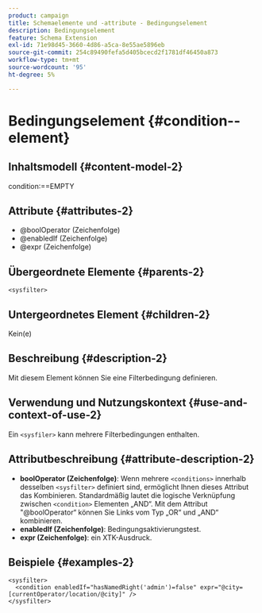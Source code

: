 ```yaml
---
product: campaign
title: Schemaelemente und -attribute - Bedingungselement
description: Bedingungselement
feature: Schema Extension
exl-id: 71e98d45-3660-4d86-a5ca-8e55ae5896eb
source-git-commit: 254c89490fefa5d405bcecd2f1781df46450a873
workflow-type: tm+mt
source-wordcount: '95'
ht-degree: 5%

---
```


# Bedingungselement {#condition--element}


## Inhaltsmodell {#content-model-2}

condition:==EMPTY

## Attribute {#attributes-2}

* @boolOperator (Zeichenfolge)
* @enabledIf (Zeichenfolge)
* @expr (Zeichenfolge)

## Übergeordnete Elemente {#parents-2}

`<sysfilter>`

## Untergeordnetes Element {#children-2}

Kein(e)

## Beschreibung {#description-2}

Mit diesem Element können Sie eine Filterbedingung definieren.

## Verwendung und Nutzungskontext {#use-and-context-of-use-2}

Ein `<sysfiler>` kann mehrere Filterbedingungen enthalten.

## Attributbeschreibung {#attribute-description-2}

* **boolOperator (Zeichenfolge)**: Wenn mehrere `<conditions>` innerhalb desselben `<sysfilter>` definiert sind, ermöglicht Ihnen dieses Attribut das Kombinieren. Standardmäßig lautet die logische Verknüpfung zwischen `<condition>` Elementen „AND“. Mit dem Attribut &quot;@boolOperator“ können Sie Links vom Typ „OR“ und „AND“ kombinieren.
* **enabledIf (Zeichenfolge)**: Bedingungsaktivierungstest.
* **expr (Zeichenfolge)**: ein XTK-Ausdruck.

## Beispiele {#examples-2}

```
<sysfilter>
  <condition enabledIf="hasNamedRight('admin')=false" expr="@city=[currentOperator/location/@city]" />
</sysfilter>
```
